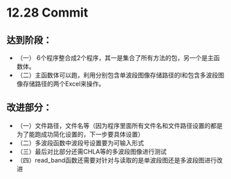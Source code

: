 # 12.28 Commit
## 达到阶段：
- （一） 6个程序整合成2个程序，其一是集合了所有方法的包，另一个是主函数体。
- （二）主函数体可以跑，利用分别包含单波段图像存储路径的l和包含多波段图像存储路径的两个Excel来操作。
## 改进部分：
- （一）文件路径，文件名等（因为程序里面所有文件名和文件路径设置的都是为了能跑成功简化设置的，下一步要具体设置）
- （二）多波段函数中波段号设置要为可输入形式
- （三）最后对比部分还需CHLA等的多波段图像进行测试
- （四）read_band函数还需要对针对与读取的是单波段图还是多波段图进行改进